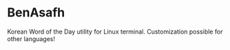 # BenAsafh
Korean Word of the Day utility for Linux terminal. Customization possible for other languages!
